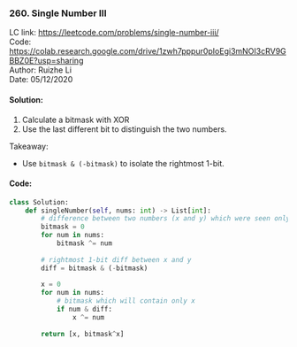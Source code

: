 ### 260. Single Number III
LC link: https://leetcode.com/problems/single-number-iii/  
Code: https://colab.research.google.com/drive/1zwh7pppur0pIoEgi3mNOI3cRV9GBBZ0E?usp=sharing  
Author: Ruizhe Li  
Date: 05/12/2020

#### Solution:
1. Calculate a bitmask with XOR 
1. Use the last different bit to distinguish the two numbers.  

Takeaway:  
* Use `bitmask & (-bitmask)` to isolate the rightmost 1-bit.

#### Code:
```python
class Solution:
    def singleNumber(self, nums: int) -> List[int]:
        # difference between two numbers (x and y) which were seen only once
        bitmask = 0
        for num in nums:
            bitmask ^= num
        
        # rightmost 1-bit diff between x and y
        diff = bitmask & (-bitmask)
        
        x = 0
        for num in nums:
            # bitmask which will contain only x
            if num & diff:
                x ^= num
        
        return [x, bitmask^x]
```
